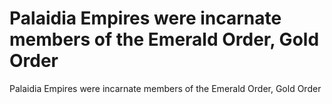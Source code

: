 # Palaidia Empires were incarnate members of the Emerald Order, Gold Order

Palaidia Empires were incarnate members of the Emerald Order, Gold Order